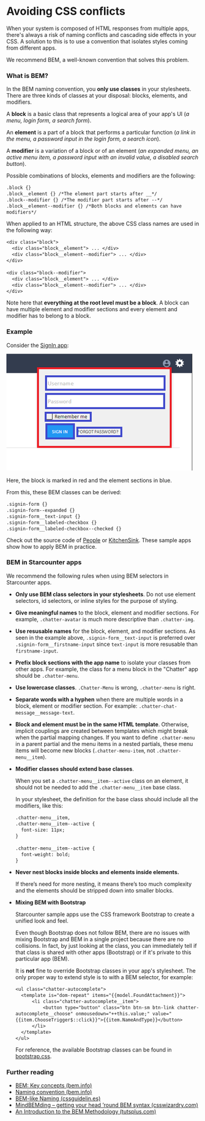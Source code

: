 # Avoiding CSS conflicts

When your system is composed of HTML responses from multiple apps, there's always a risk of naming conflicts and cascading side effects in your CSS. A solution to this is to use a convention that isolates styles coming from different apps.

We recommend BEM, a well-known convention that solves this problem.

### What is BEM?

In the BEM naming convention, you **only use classes** in your stylesheets.  There are three kinds of classes at your disposal: blocks, elements, and modifiers.

A **block** is a basic class that represents a logical area of your app's UI \(_a menu, login form, a search form_\).

An **element** is a part of a block that performs a particular function \(_a link in the menu, a password input in the login form, a search icon_\).

A **modifier** is a variation of a block or of an element \(_an expanded menu, an active menu item, a password input with an invalid value, a disabled search button_\).

Possible combinations of blocks, elements and modifiers are the following:

```
.block {}
.block__element {} /*The element part starts after __*/
.block--modifier {} /*The modifier part starts after --*/
.block__element--modifier {} /*Both blocks and elements can have modifiers*/
```

When applied to an HTML structure, the above CSS class names are used in the following way:

```
<div class="block">
  <div class="block__element"> ... </div>
  <div class="block__element--modifier"> ... </div>
</div>

<div class="block--modifier">
  <div class="block__element"> ... </div>
  <div class="block__element--modifier"> ... </div>
</div>
```

Note here that **everything at the root level must be a block**. A block can have multiple element and modifier sections and every element and modifier has to belong to a block.

### Example

Consider the [SignIn app](https://github.com/starcounterapps/signin):



![](../../.gitbook/assets/bem-example.PNG)



Here, the block is marked in red and the element sections in blue.

From this, these BEM classes can be derived:

```
.signin-form {}
.signin-form--expanded {}
.signin-form__text-input {}
.signin-form__labeled-checkbox {}
.signin-form__labeled-checkbox--checked {}
```

Check out the source code of [People](https://github.com/StarcounterApps/People) or [KitchenSink](https://github.com/StarcounterApps/KitchenSink). These sample apps show how to apply BEM in practice.

### BEM in Starcounter apps

We recommend the following rules when using BEM selectors in Starcounter apps.

* **Only use BEM class selectors in your stylesheets**. Do not use element selectors, id selectors, or inline styles for the purpose of styling.
* **Give meaningful names** to the block, element and modifier sections. For example, `.chatter-avatar` is much more descriptive than `.chatter-img`.
* **Use resusable names** for the block, element, and modifier sections. As seen in the example above, `.signin-form__text-input` is preferred over `.signin-form__firstname-input` since `text-input` is more resusable than `firstname-input`.
* **Prefix block sections with the app name** to isolate your classes from other apps. For example, the class for a menu block in the "Chatter" app should be `.chatter-menu`.
* **Use lowercase classes**. `.Chatter-Menu` is wrong, `.chatter-menu` is right.
* **Separate words with a hyphen** when there are multiple words in a block, element or modifier section. For example: `.chatter-chat-message__message-text`.
* **Block and element must be in the same HTML template**. Otherwise, implicit couplings are created between templates which might break when the partial mapping changes. If you want to define `.chatter-menu` in a parent partial and the menu items in a nested partials, these menu items will become new blocks \(`.chatter-menu-item`, not `.chatter-menu__item`\).
* **Modifier classes should extend base classes**.

  When you set a `.chatter-menu__item--active` class on an element, it should not be needed to add the `.chatter-menu__item` base class.

  In your stylesheet, the definition for the base class should include all the modifiers, like this:

  ```
  .chatter-menu__item,
  .chatter-menu__item--active {
    font-size: 11px;
  }

  .chatter-menu__item--active {
    font-weight: bold;
  }
  ```

* **Never nest blocks inside blocks and elements inside elements.**

  If there’s need for more nesting, it means there’s too much complexity and the elements should be stripped down into smaller blocks.

* **Mixing BEM with Bootstrap**

  Starcounter sample apps use the CSS framework Bootstrap to create a unified look and feel.

  Even though Bootstrap does not follow BEM, there are no issues with mixing Bootstrap and BEM in a single project because there are no collisions. In fact, by just looking at the class, you can immediately tell if that class is shared with other apps \(Bootstrap\) or if it's private to this particular app \(BEM\).

  It is **not** fine to override Bootstrap classes in your app's stylesheet. The only proper way to extend style is to with a BEM selector, for example:



  ```
  <ul class="chatter-autocomplete">
    <template is="dom-repeat" items="{{model.FoundAttachment}}">
        <li class="chatter-autocomplete__item">
            <button type="button" class="btn btn-sm btn-link chatter-autocomplete__choose" onmousedown="++this.value;" value="{{item.ChooseTrigger$::click}}">{{item.NameAndType}}</button>
        </li>
    </template>
  </ul>
  ```



  For reference, the available Bootstrap classes can be found in [bootstrap.css](https://github.com/twbs/bootstrap/blob/v3.3.7/dist/css/bootstrap.css).

### Further reading

* [BEM: Key concepts \(bem.info\)](https://en.bem.info/method/key-concepts/)
* [Naming convention \(bem.info\)](https://en.bem.info/method/naming-convention/)
* [BEM-like Naming \(cssguidelin.es\)](http://cssguidelin.es/#bem-like-naming)
* [MindBEMding – getting your head ’round BEM syntax \(csswizardry.com\)](http://csswizardry.com/2013/01/mindbemding-getting-your-head-round-bem-syntax/)
* [An Introduction to the BEM Methodology \(tutsplus.com\)](http://webdesign.tutsplus.com/articles/an-introduction-to-the-bem-methodology--cms-19403)

